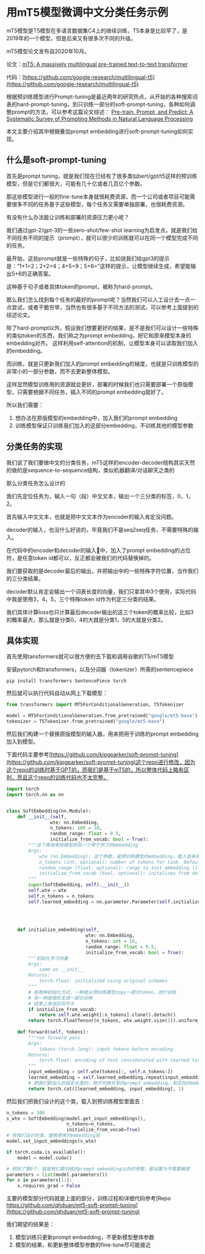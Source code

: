 # 用mT5模型微调中文分类任务示例

mT5模型是T5模型在多语言数据集C4上的继续训练，T5本身是比较早了，是2019年的一个模型，但是后来又有很多次不同的升级。

mT5模型论文发布自2020年10月。

论文：[mT5: A massively multilingual pre-trained text-to-text transformer](https://arxiv.org/pdf/2010.11934.pdf)

代码：[https://github.com/google-research/multilingual-t5](https://github.com/google-research/multilingual-t5)

根据预训练模型进行Prompt-tuning是最近两年的研究热点，从开始的各种搜索词表的hard-prompt-tuning，到只训练一部分的soft-prompt-tuning，各种如何调整prompt的方法，可以参考这篇论文综述：
[Pre-train, Prompt, and Predict: A Systematic Survey of Prompting Methods in Natural Language Processing](https://arxiv.org/pdf/2107.13586.pdf)

本文主要介绍其中根据叠加prompt embedding进行soft-prompt-tuning如何实现。

## 什么是soft-prompt-tuning

首先是prompt tuning，就是我们现在已经有了很多类似bert/gpt/t5这样的预训练模型，但是它们都很大，可能有几十亿或者几百亿个参数。

那这些模型进行一般的fine-tune本身就很耗费资源，而一个公司或者项目可能需要很多不同的任务基于这些模型，每个任务又需要单独部署，也很耗费资源。

有没有什么办法能让训练和部署的资源压力更小呢？

我们通过gpt-2/gpt-3的一些zero-shot/few-shot learning为启发点，就是我们给不同任务不同的提示（prompt），就可以很少的训练就可以在同一个模型完成不同的任务。

最开始，这些prompt就是一些特殊的句子，比如说我们给gpt3的提示是：“1+1=2；2+2=4；4+5=9；5+6=”这样的提示，让模型继续生成，希望能输出5+6的正确答案。

这种基于句子或者具体token的prompt，被称为hard-prompt。

那么我们怎么找到每个任务的最好的prompt呢？当然我们可以人工设计去一点一点尝试，或者干脆穷举，当然也有很多基于不同方法的测试，可以参考上面提到的综述论文。

除了hard-prompt以外，假设我们想要更好的结果，是不是我们可以设计一些特殊的类似token的东西，我们称之为prompt embedding，把它和原来模型本身的embedding对齐。
这样利用self-attention的机制，让模型本身可以读取我们加入的embedding。

而训练，就是只更新我们加入的prompt embedding的梯度，也就是只训练模型的非常小的一部分参数，而不去更新整体模型。

这样显然模型训练用的资源就会更好，部署的时候我们也只需要部署一个原版模型，只需要根据不同任务，插入不同的prompt embedding就好了。

所以我们需要：

1. 想办法在原版模型的embedding中，加入我们的prompt embedding
1. 训练模型保证只训练我们加入的这部分embedding，不训练其他的模型参数

## 分类任务的实现

我们说了我们要做中文的分类任务，mT5这样的encoder-decoder结构其实天然的做的是sequence-to-sequence结构，类似机器翻译/对话聊天之类的

那么分类任务怎么设计的

我们先定位任务为，输入一句（段）中文文本，输出一个三分类的标签，0，1，2。

首先输入中文文本，也就是把中文文本作为encoder的输入肯定没问题。

decoder的输入，也没什么好说的，毕竟我们不是seq2seq任务，不需要特殊的输入。

在代码中的encoder和decoder的输入中，加入了prompt embedding的占位符，是任意token id都可以，反正都会被我们的代码替换掉的。

我们要获取的是decoder最后的输出，并把输出中的一些特殊字符位置，当作我们的三分类结果。

decoder默认肯定会输出一个词表长度的向量，我们只拿其中3个使用，实际代码中我是使用3，4，5，三个特殊token id作为判定三分类的结果。

我们具体计算loss也只计算最后decoder输出的这三个token的概率比较，比如3的概率最大，那么就是分类0，4的大就是分类1，5的大就是分类2。

## 具体实现

首先使用tansformers就可以很方便的去下载和调用谷歌的T5/mT5模型

安装pytorch和transformers，以及分词器（tokenizer）所需的sentencepiece

`pip install transformers SentencePiece torch`

然后就可以执行代码自动从网上下载模型：

```python
from transformers import MT5ForConditionalGeneration, T5Tokenizer

model = MT5ForConditionalGeneration.from_pretrained("google/mt5-base")
tokenizer = T5Tokenizer.from_pretrained("google/mt5-base")
```

然后我们构建一个替换原版模型的输入器，用来把用于训练的prompt embedding加入到模型。

下面代码主要参考[https://github.com/kipgparker/soft-prompt-tuning](https://github.com/kipgparker/soft-prompt-tuning)这个repo进行修改，因为这个repo的训练时基于GPT的，而我们是基于mT5的，所以整体代码上略有区别，而且这个repo的训练代码也不太完整。

```python
import torch
import torch.nn as nn


class SoftEmbedding(nn.Module):
    def __init__(self, 
                wte: nn.Embedding,
                n_tokens: int = 10, 
                random_range: float = 0.5,
                initialize_from_vocab: bool = True):
        """这个类用来给模型附加一个用于学习的embedding
        Args:
            wte (nn.Embedding): 这个参数，是预训练模型的embedding，载入进来用来提取一些参数。
            n_tokens (int, optional): number of tokens for task. Defaults to 10.
            random_range (float, optional): range to init embedding (if not initialize from vocab). Defaults to 0.5.
            initialize_from_vocab (bool, optional): initalizes from default vocab. Defaults to True.
        """
        super(SoftEmbedding, self).__init__()
        self.wte = wte
        self.n_tokens = n_tokens
        self.learned_embedding = nn.parameter.Parameter(self.initialize_embedding(wte,
                                                                                  n_tokens, 
                                                                                  random_range, 
                                                                                  initialize_from_vocab))

    def initialize_embedding(self, 
                             wte: nn.Embedding,
                             n_tokens: int = 10, 
                             random_range: float = 0.5, 
                             initialize_from_vocab: bool = True):
        """初始化学习向量
        Args:
            same as __init__
        Returns:
            torch.float: initialized using original schemes
        """
        # 有两种初始化方式，一种是从预训练模型copy一部分token，进行训练
        # 另一种是随机生成一部分训练
        # 结果上来说区别不大
        if initialize_from_vocab:
            return self.wte.weight[:n_tokens].clone().detach()
        return torch.FloatTensor(n_tokens, wte.weight.size(1)).uniform_(-random_range, random_range)
            
    def forward(self, tokens):
        """run forward pass
        Args:
            tokens (torch.long): input tokens before encoding
        Returns:
            torch.float: encoding of text concatenated with learned task specifc embedding
        """
        input_embedding = self.wte(tokens[:, self.n_tokens:])
        learned_embedding = self.learned_embedding.repeat(input_embedding.size(0), 1, 1)
        # 把我们新加入的固定长度的，用于代表任务的prompt embedding，和实际的embedding合并
        return torch.cat([learned_embedding, input_embedding], 1)
```

然后我们把我们设计的这个类，载入到预训练模型里面去：

```python
n_tokens = 100
s_wte = SoftEmbedding(model.get_input_embeddings(), 
                      n_tokens=n_tokens, 
                      initialize_from_vocab=True)
# 用我们设计的类，替换原来的embedding层
model.set_input_embeddings(s_wte)

if torch.cuda.is_available():
    model = model.cuda()

# 把除了第0个，就是我们要训练的prompt embedding以外的参数，都设置为不需要梯度
parameters = list(model.parameters())
for x in parameters[1:]:
    x.requires_grad = False
```

主要的模型部分代码就是上面的部分，训练过程和详细代码参考[Repo https://github.com/qhduan/mt5-soft-prompt-tuning](https://github.com/qhduan/mt5-soft-prompt-tuning)

我们期望的结果是：

1. 模型训练只更新prompt embedding，不更新模型整体参数
1. 模型的结果，和更新整体模型参数的fine-tune尽可能接近
